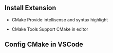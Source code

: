 
## Install Extension
- CMake 
Provide intellisense and syntax highlight

- CMake Tools
Support CMake in editor


## Config CMake in VSCode

